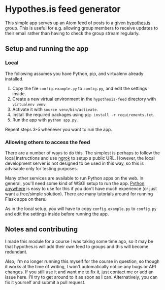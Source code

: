 
# Hypothes.is feed generator

This simple app serves up an Atom feed of posts to a given
[hypothes.is](https://hypothes.is) group.  This is useful for e.g. allowing
group members to receive updates to their email rather than having to check
the group stream regularly.


## Setup and running the app

### Local

The following assumes you have Python, pip, and virtualenv already installed.

  1. Copy the file `config.example.py` to `config.py`, and edit the settings inside.
  2. Create a new virtual environment in the `hypothesis-feed` directory with `virtualenv venv`
  3. Activate it with `source venv/bin/activate`.
  4. Install the required packages using `pip install -r requirements.txt`.
  5. Run the app with `python app.py`.
  
Repeat steps 3-5 whenever you want to run the app.

### Allowing others to access the feed

There are a number of ways to do this.  The simplest is perhaps to follow the
local instructions and use [ngrok](https://ngrok.com/) to setup a public URL.
However, the local development server is not designed to be used in this way,
so this is advisable only for testing purposes.

Many other services are available to run Python apps on the web.  In general,
you'll need some kind of WSGI setup to run the app.
[Python anywhere](https://www.pythonanywhere.com/) is easy to use for this if
you don't have much experience (or just want a free/simple solution).  There are
many tutorials around for running Flask apps on there.

As in the local setup, you will have to copy `config.example.py` to `config.py`
and edit the settings inside before running the app.


## Notes and contributing

I made this module for a course I was taking some time ago, so it may be that
hypothes.is will add their own feed to groups and this will become redundant.

Also, I'm no longer running this myself for the course in question, so though it
works at the time of writing, I won't automatically notice any bugs or API
changes.  If you still use it and want me to fix it, just contact me or add an
issue here.  I'll try to get around to it as soon as I can.  Alternatively, you
can fix it yourself and submit a pull request.
